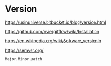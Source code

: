 # Version

https://usinuniverse.bitbucket.io/blog/version.html

https://github.com/nvie/gitflow/wiki/Installation 

 https://en.wikipedia.org/wiki/Software_versionin

 https://semver.org/ 

`Major.Minor.patch`